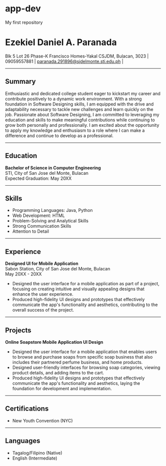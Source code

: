 # app-dev
My first repository
# Ezekiel Daniel A. Paranada

Blk 5 Lot 26 Phase-K Francisco Homes-Yakal CSJDM, Bulacan, 3023 | 09059557881 | paranada.291896@sjdelmonte.sti.edu.ph |

---

## Summary

Enthusiastic and dedicated college student eager to kickstart my career and contribute positively to a dynamic work environment. With a strong foundation in Software Designing skills, I am equipped with the drive and adaptability necessary to tackle new challenges and learn quickly on the job. Passionate about Software Designing, I am committed to leveraging my education and skills to make meaningful contributions while continuing to grow both personally and professionally. I am excited about the opportunity to apply my knowledge and enthusiasm to a role where I can make a difference and continue to develop as a professional.

---

## Education

**Bachelor of Science in Computer Engineering**  
STI, City of San Jose del Monte, Bulacan  
Expected Graduation: May 20XX

---

## Skills

- Programming Languages: Java, Python
- Web Development: HTML
- Problem-Solving and Analytical Skills
- Strong Communication Skills
- Attention to Detail

---

## Experience

**Designed UI for Mobile Application**  
Sabon Station, City of San Jose del Monte, Bulacan  
May 20XX - 20XX

- Designed the user interface for a mobile application as part of a project, focusing on creating intuitive and visually appealing designs that enhance the user experience.
- Produced high-fidelity UI designs and prototypes that effectively communicate the app's functionality and aesthetics, contributing to the overall success of the project.

---

## Projects

**Online Soapstore Mobile Application UI Design**
- Designed the user interface for a mobile application that enables users to browse and purchase soaps from specific soap business that also includes their partnered perfume business, and home products.
- Designed user-friendly interfaces for browsing soap categories, viewing product details, and adding items to the cart.
- Produced high-fidelity UI designs and prototypes that effectively communicate the app's functionality and aesthetics, laying the foundation for development and implementation.

---

## Certifications

- New Youth Convention (NYC)

---

## Languages

- Tagalog/Filipino (Native)
- English (Intermediate)
